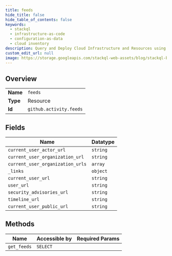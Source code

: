 ```yaml
---
title: feeds
hide_title: false
hide_table_of_contents: false
keywords:
  - stackql
  - infrastructure-as-code
  - configuration-as-data
  - cloud inventory
description: Query and Deploy Cloud Infrastructure and Resources using SQL
custom_edit_url: null
image: https://storage.googleapis.com/stackql-web-assets/blog/stackql-blog-post-featured-image.png
---
```

  
    

## Overview
<table><tbody>
<tr><td><b>Name</b></td><td><code>feeds</code></td></tr>
<tr><td><b>Type</b></td><td>Resource</td></tr>
<tr><td><b>Id</b></td><td><code>github.activity.feeds</code></td></tr>
</tbody></table>

## Fields
| Name | Datatype |
| ---- | -------- |
| `current_user_actor_url` | `string` |
| `current_user_organization_url` | `string` |
| `current_user_organization_urls` | `array` |
| `_links` | `object` |
| `current_user_url` | `string` |
| `user_url` | `string` |
| `security_advisories_url` | `string` |
| `timeline_url` | `string` |
| `current_user_public_url` | `string` |
## Methods
| Name | Accessible by | Required Params |
| ---- | ------------- | --------------- |
| `get_feeds` | `SELECT` |  |
